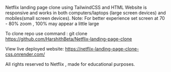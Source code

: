 Netflix landing page clone using TailwindCSS and HTML
Website is responsive and works in both computers/laptops (large screen devices) and mobiles(small screen devices).
Note: For better experience set screen at 70 - 80% zoom , 100% may appear a little large 

To clone repo use command : git clone https://github.com/HarshithBeta/Netflix-landing-page-clone

View live deployed website: https://netflix-landing-page-clone-css.onrender.com/

All rights reserved to Netflix , made for educational purposes.
